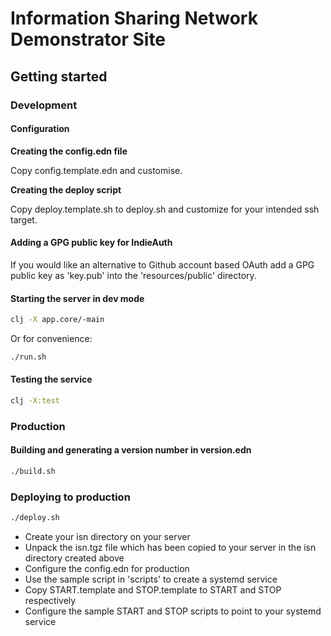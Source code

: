 # Information Sharing Network Demonstrator Site

## Getting started

### Development

#### Configuration

**Creating the config.edn file**

Copy config.template.edn and customise.

**Creating the deploy script**

Copy deploy.template.sh to deploy.sh and customize for your intended ssh target.

#### Adding a GPG public key for IndieAuth

If you would like an alternative to Github account based OAuth add a GPG public key as 'key.pub' into the 'resources/public' directory.

#### Starting the server in dev mode

```bash
clj -X app.core/-main
```

Or for convenience:

```bash
./run.sh
```

#### Testing the service

```bash
clj -X:test
```

### Production

#### Building and generating a version number in version.edn

```bash
./build.sh
```

### Deploying to production

```bash
./deploy.sh
```

- Create your isn directory on your server
- Unpack the isn.tgz file which has been copied to your server in the isn directory created above
- Configure the config.edn for production
- Use the sample script in 'scripts' to create a systemd service
- Copy START.template and STOP.template to START and STOP respectively
- Configure the sample START and STOP scripts to point to your systemd service
